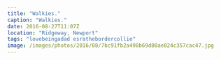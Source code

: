 ```yaml
---
title: "Walkies."
caption: "Walkies."
date: 2016-08-27T11:07Z
location: "Ridgeway, Newport"
tags: "lovebeingadad esrathebordercollie"
image: /images/photos/2016/08/7bc91fb2a498b69d80ae024c357cac47.jpg
---
```

